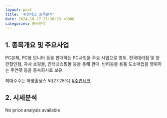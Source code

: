 ```yaml
---
layout: post
title: '주연테크 종목분석'
date: 2024-10-27 21:20:23 +0900
categories: 종목분석
---
```


## 1. 종목개요 및 주요사업

PC본체, PC용 모니터 등을 판매하는 PC사업을 주요 사업으로 영위. 전국대리점 및 양판할인점, 자사 쇼핑몰, 인터넷쇼핑몰 등을 통해 판매. 반려동물 용품  도소매업을 영위하는 주연펫 등을 종속회사로 보유.

최대주주는 화평홀딩스 외(27.28%)
[#주연테크](#)

## 2. 시세분석

No price analysis available
